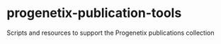 # progenetix-publication-tools
Scripts and resources to support the Progenetix publications collection
